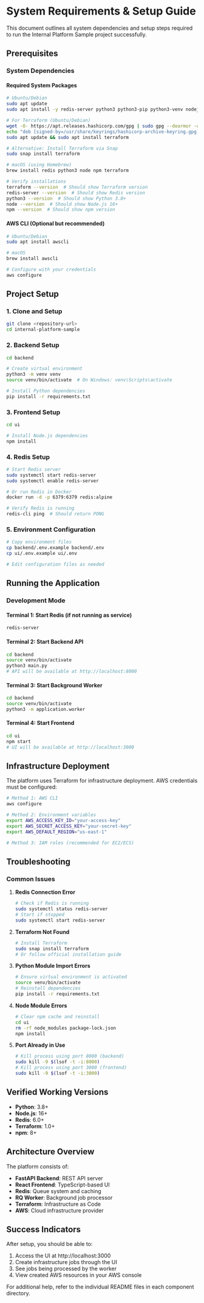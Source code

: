 # System Requirements & Setup Guide

This document outlines all system dependencies and setup steps required to run the Internal Platform Sample project successfully.

## Prerequisites

### System Dependencies

#### Required System Packages
```bash
# Ubuntu/Debian
sudo apt update
sudo apt install -y redis-server python3 python3-pip python3-venv nodejs npm

# For Terraform (Ubuntu/Debian)
wget -O- https://apt.releases.hashicorp.com/gpg | sudo gpg --dearmor -o /usr/share/keyrings/hashicorp-archive-keyring.gpg
echo "deb [signed-by=/usr/share/keyrings/hashicorp-archive-keyring.gpg] https://apt.releases.hashicorp.com $(lsb_release -cs) main" | sudo tee /etc/apt/sources.list.d/hashicorp.list
sudo apt update && sudo apt install terraform

# Alternative: Install Terraform via Snap
sudo snap install terraform

# macOS (using Homebrew)
brew install redis python3 node npm terraform

# Verify installations
terraform --version  # Should show Terraform version
redis-server --version  # Should show Redis version
python3 --version  # Should show Python 3.8+
node --version  # Should show Node.js 16+
npm --version  # Should show npm version
```

#### AWS CLI (Optional but recommended)
```bash
# Ubuntu/Debian
sudo apt install awscli

# macOS
brew install awscli

# Configure with your credentials
aws configure
```

## Project Setup

### 1. Clone and Setup
```bash
git clone <repository-url>
cd internal-platform-sample
```

### 2. Backend Setup
```bash
cd backend

# Create virtual environment
python3 -m venv venv
source venv/bin/activate  # On Windows: venv\Scripts\activate

# Install Python dependencies
pip install -r requirements.txt
```

### 3. Frontend Setup
```bash
cd ui

# Install Node.js dependencies
npm install
```

### 4. Redis Setup
```bash
# Start Redis server
sudo systemctl start redis-server
sudo systemctl enable redis-server

# Or run Redis in Docker
docker run -d -p 6379:6379 redis:alpine

# Verify Redis is running
redis-cli ping  # Should return PONG
```

### 5. Environment Configuration
```bash
# Copy environment files
cp backend/.env.example backend/.env
cp ui/.env.example ui/.env

# Edit configuration files as needed
```

## Running the Application

### Development Mode

#### Terminal 1: Start Redis (if not running as service)
```bash
redis-server
```

#### Terminal 2: Start Backend API
```bash
cd backend
source venv/bin/activate
python3 main.py
# API will be available at http://localhost:8000
```

#### Terminal 3: Start Background Worker
```bash
cd backend
source venv/bin/activate
python3 -m application.worker
```

#### Terminal 4: Start Frontend
```bash
cd ui
npm start
# UI will be available at http://localhost:3000
```

## Infrastructure Deployment

The platform uses Terraform for infrastructure deployment. AWS credentials must be configured:

```bash
# Method 1: AWS CLI
aws configure

# Method 2: Environment variables
export AWS_ACCESS_KEY_ID="your-access-key"
export AWS_SECRET_ACCESS_KEY="your-secret-key"
export AWS_DEFAULT_REGION="us-east-1"

# Method 3: IAM roles (recommended for EC2/ECS)
```

## Troubleshooting

### Common Issues

1. **Redis Connection Error**
   ```bash
   # Check if Redis is running
   sudo systemctl status redis-server
   # Start if stopped
   sudo systemctl start redis-server
   ```

2. **Terraform Not Found**
   ```bash
   # Install Terraform
   sudo snap install terraform
   # Or follow official installation guide
   ```

3. **Python Module Import Errors**
   ```bash
   # Ensure virtual environment is activated
   source venv/bin/activate
   # Reinstall dependencies
   pip install -r requirements.txt
   ```

4. **Node Module Errors**
   ```bash
   # Clear npm cache and reinstall
   cd ui
   rm -rf node_modules package-lock.json
   npm install
   ```

5. **Port Already in Use**
   ```bash
   # Kill process using port 8000 (backend)
   sudo kill -9 $(lsof -t -i:8000)
   # Kill process using port 3000 (frontend)
   sudo kill -9 $(lsof -t -i:3000)
   ```

## Verified Working Versions

- **Python**: 3.8+
- **Node.js**: 16+
- **Redis**: 6.0+
- **Terraform**: 1.0+
- **npm**: 8+

## Architecture Overview

The platform consists of:
- **FastAPI Backend**: REST API server
- **React Frontend**: TypeScript-based UI
- **Redis**: Queue system and caching
- **RQ Worker**: Background job processor
- **Terraform**: Infrastructure as Code
- **AWS**: Cloud infrastructure provider

## Success Indicators

After setup, you should be able to:
1. Access the UI at http://localhost:3000
2. Create infrastructure jobs through the UI
3. See jobs being processed by the worker
4. View created AWS resources in your AWS console

For additional help, refer to the individual README files in each component directory.
